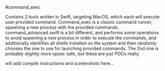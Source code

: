 #command_exec

Contains 2 tools written in Swift, targeting MacOS, which each will execute user provided command. Command_exec is a classic command runner, spawning a new process with the provided commands. command_advanced.swift is a bit different, and performs some operations to avoid spawning a new process in order to execute the commands, and additionally identifies all shells installed on the system and then randomly chooses the one to use for launching provided commands. The 2nd one is probably slightly more opsec safe, but these are just POCs really.

will add compile instructions and screenshots here...
